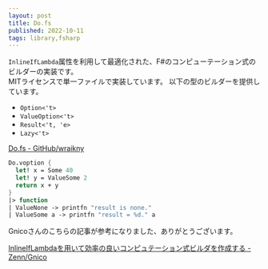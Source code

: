 ```yaml
---
layout: post
title: Do.fs
published: 2022-10-11
tags: library,fsharp
---
```


`InlineIfLambda`属性を利用して最適化された、F#のコンピューテーション式のビルダーの実装です。  
MITライセンスで単一ファイルで実装しています。
以下の型のビルダーを提供しています。

* `Option<'t>` 
* `ValueOption<'t>` 
* `Result<'t, 'e>` 
* `Lazy<'t>` 

[Do.fs - GitHub/wraikny](https://github.com/wraikny/Do.fs)

<!--more-->

```fsharp
Do.voption {
  let! x = Some 40
  let! y = ValueSome 2
  return x + y
}
|> function
| ValueNone -> printfn "result is none."
| ValueSome a -> printfn "result = %d." a
```

Gnicoさんのこちらの記事が参考になりました、ありがとうございます。  

[InlineIfLambdaを用いて効率の良いコンピュテーション式ビルダを作成する - Zenn/Gnico](https://zenn.dev/gnico/articles/5f133dac0585f5)
